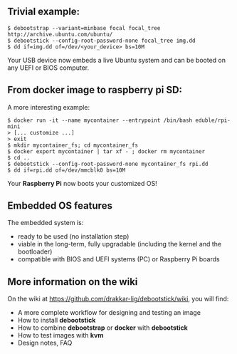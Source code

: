 Trivial example:
----------------
```
$ debootstrap --variant=minbase focal focal_tree http://archive.ubuntu.com/ubuntu/
$ debootstick --config-root-password-none focal_tree img.dd
$ dd if=img.dd of=/dev/<your_device> bs=10M
```
Your USB device now embeds a live Ubuntu system and can be booted
on any UEFI or BIOS computer.

From docker image to raspberry pi SD:
-------------------------------------
A more interesting example:
```
$ docker run -it --name mycontainer --entrypoint /bin/bash eduble/rpi-mini
> [... customize ...]
> exit
$ mkdir mycontainer_fs; cd mycontainer_fs
$ docker export mycontainer | tar xf - ; docker rm mycontainer
$ cd ..
$ debootstick --config-root-password-none mycontainer_fs rpi.dd
$ dd if=rpi.dd of=/dev/mmcblk0 bs=10M
```
Your **Raspberry Pi** now boots your customized OS!

Embedded OS features
--------------------
The embedded system is:

- ready to be used (no installation step)
- viable in the long-term, fully upgradable (including the kernel and the bootloader)
- compatible with BIOS and UEFI systems (PC) or Raspberry Pi boards

More information on the wiki
----------------------------
On the wiki at https://github.com/drakkar-lig/debootstick/wiki, you will find:
* A more complete workflow for designing and testing an image
* How to install __debootstick__
* How to combine __debootstrap__ or __docker__ with __debootstick__
* How to test images with __kvm__
* Design notes, FAQ
